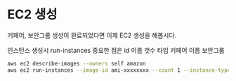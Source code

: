 # EC2 생성

키페어, 보안그룹 생성이 완료되었다면 이제 EC2 생성을 해봅시다.

인스턴스 생성시 run-instances
중요한 점은 id 이름
갯수
타입
키페어 이름
보안그룹

```sh
aws ec2 describe-images --owners self amazon
aws ec2 run-instances --image-id ami-xxxxxxxx --count 1 --instance-type t2.micro --key-name MyKeyPair --security-group-ids sg-903004f8
```
